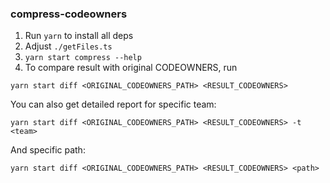 ### compress-codeowners

1. Run `yarn` to install all deps
2. Adjust `./getFiles.ts`
3. `yarn start compress --help`
4. To compare result with original CODEOWNERS, run
```shell
yarn start diff <ORIGINAL_CODEOWNERS_PATH> <RESULT_CODEOWNERS>
```

You can also get detailed report for specific team:
```shell
yarn start diff <ORIGINAL_CODEOWNERS_PATH> <RESULT_CODEOWNERS> -t <team>
```

And specific path:
```shell
yarn start diff <ORIGINAL_CODEOWNERS_PATH> <RESULT_CODEOWNERS> <path>
```